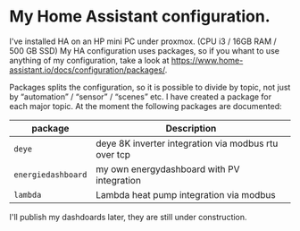 # My Home Assistant configuration. 

I've installed HA on an HP mini PC under proxmox. (CPU i3 / 16GB RAM / 500 GB SSD)
My HA configuration uses packages, so if you whant to use anything of my configuration, take a look at https://www.home-assistant.io/docs/configuration/packages/.

Packages splits the configuration, so it is possible to divide by topic, not just by “automation” / “sensor” / “scenes” etc.
I have created a package for each major topic. At the moment the following packages are documented:

| package | Description |
| --- | --- |
| `deye` | deye 8K inverter integration via modbus rtu over tcp |
| `energiedashboard` | my own energydashboard with PV integration |
| `lambda` | Lambda heat pump integration via modbus |

I'll publish my dashdoards later, they are still under construction.
